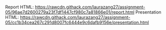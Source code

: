 Report HTML: https://rawcdn.githack.com/laurazang27/assignment-05/96ae7d2600279a23f7df1447cf980c7a81866e01/report.html 
Presentation HTML: https://rawcdn.githack.com/laurazang27/assignment-05/cc1b34cea267c291d8007fc6444e9c6dafb9156e/presentation.html
